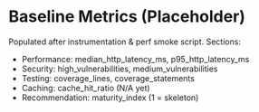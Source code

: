 # Baseline Metrics (Placeholder)
Populated after instrumentation & perf smoke script.
Sections:
- Performance: median_http_latency_ms, p95_http_latency_ms
- Security: high_vulnerabilities, medium_vulnerabilities
- Testing: coverage_lines, coverage_statements
- Caching: cache_hit_ratio (N/A yet)
- Recommendation: maturity_index (1 = skeleton)